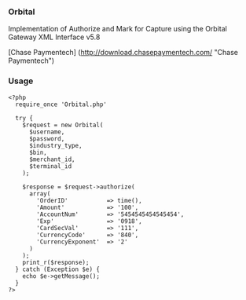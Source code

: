 ### Orbital

Implementation of Authorize and Mark for Capture using the Orbital Gateway XML Interface v5.8

[Chase Paymentech] (http://download.chasepaymentech.com/ "Chase Paymentech")

### Usage
```
<?php
  require_once 'Orbital.php'

  try {
    $request = new Orbital(
      $username,
      $password,
      $industry_type,
      $bin,
      $merchant_id,
      $terminal_id
    );

    $response = $request->authorize(
      array(
        'OrderID'           => time(),
        'Amount'            => '100',
        'AccountNum'        => '5454545454545454',
        'Exp'               => '0918',
        'CardSecVal'        => '111',
        'CurrencyCode'      => '840',
        'CurrencyExponent'  => '2'
      )
    );
    print_r($response);
  } catch (Exception $e) {
    echo $e->getMessage();
  }
?>
```
